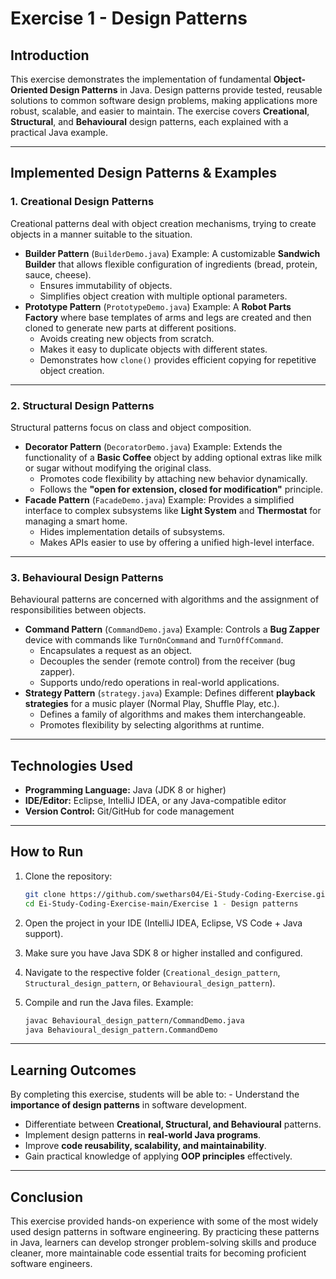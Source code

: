 # Exercise 1 - Design Patterns

## Introduction

This exercise demonstrates the implementation of fundamental
**Object-Oriented Design Patterns** in Java. Design patterns provide
tested, reusable solutions to common software design problems, making
applications more robust, scalable, and easier to maintain.
The exercise covers **Creational**, **Structural**, and **Behavioural**
design patterns, each explained with a practical Java example.

------------------------------------------------------------------------

## Implemented Design Patterns & Examples

### 1. Creational Design Patterns

Creational patterns deal with object creation mechanisms, trying to
create objects in a manner suitable to the situation.

-   **Builder Pattern** (`BuilderDemo.java`)
    Example: A customizable **Sandwich Builder** that allows flexible
    configuration of ingredients (bread, protein, sauce, cheese).
    -   Ensures immutability of objects.
    -   Simplifies object creation with multiple optional parameters.
-   **Prototype Pattern** (`PrototypeDemo.java`)
    Example: A **Robot Parts Factory** where base templates of arms and
    legs are created and then cloned to generate new parts at different
    positions.
    -   Avoids creating new objects from scratch.
    -   Makes it easy to duplicate objects with different states.
    -   Demonstrates how `clone()` provides efficient copying for
        repetitive object creation.

------------------------------------------------------------------------

### 2. Structural Design Patterns

Structural patterns focus on class and object composition.

-   **Decorator Pattern** (`DecoratorDemo.java`)
    Example: Extends the functionality of a **Basic Coffee** object by
    adding optional extras like milk or sugar without modifying the
    original class.
    -   Promotes code flexibility by attaching new behavior
        dynamically.
    -   Follows the **"open for extension, closed for modification"**
        principle.
-   **Facade Pattern** (`FacadeDemo.java`)
    Example: Provides a simplified interface to complex subsystems like
    **Light System** and **Thermostat** for managing a smart home.
    -   Hides implementation details of subsystems.
    -   Makes APIs easier to use by offering a unified high-level
        interface.

------------------------------------------------------------------------

### 3. Behavioural Design Patterns

Behavioural patterns are concerned with algorithms and the assignment of
responsibilities between objects.

-   **Command Pattern** (`CommandDemo.java`)
    Example: Controls a **Bug Zapper** device with commands like
    `TurnOnCommand` and `TurnOffCommand`.
    -   Encapsulates a request as an object.
    -   Decouples the sender (remote control) from the receiver (bug
        zapper).
    -   Supports undo/redo operations in real-world applications.
-   **Strategy Pattern** (`strategy.java`)
    Example: Defines different **playback strategies** for a music
    player (Normal Play, Shuffle Play, etc.).
    -   Defines a family of algorithms and makes them interchangeable.
    -   Promotes flexibility by selecting algorithms at runtime.

------------------------------------------------------------------------

## Technologies Used

-   **Programming Language:** Java (JDK 8 or higher)
-   **IDE/Editor:** Eclipse, IntelliJ IDEA, or any Java-compatible
    editor
-   **Version Control:** Git/GitHub for code management

------------------------------------------------------------------------

## How to Run

1.  Clone the repository:

    ``` bash
    git clone https://github.com/swethars04/Ei-Study-Coding-Exercise.git
    cd Ei-Study-Coding-Exercise-main/Exercise 1 - Design patterns
    ```

2.  Open the project in your IDE (IntelliJ IDEA, Eclipse, VS Code + Java support).

3.  Make sure you have Java SDK 8 or higher installed and configured.

4.  Navigate to the respective folder (`Creational_design_pattern`,
    `Structural_design_pattern`, or `Behavioural_design_pattern`).

5.  Compile and run the Java files. Example:

    ``` bash
    javac Behavioural_design_pattern/CommandDemo.java
    java Behavioural_design_pattern.CommandDemo
    ```

------------------------------------------------------------------------

## Learning Outcomes

By completing this exercise, students will be able to: - Understand the
**importance of design patterns** in software development.
- Differentiate between **Creational, Structural, and Behavioural**
patterns.
- Implement design patterns in **real-world Java programs**.
- Improve **code reusability, scalability, and maintainability**.
- Gain practical knowledge of applying **OOP principles** effectively.

------------------------------------------------------------------------

## Conclusion

This exercise provided hands-on experience with some of the most widely
used design patterns in software engineering.
By practicing these patterns in Java, learners can develop stronger
problem-solving skills and produce cleaner, more maintainable code
essential traits for becoming proficient software engineers.


